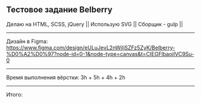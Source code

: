 Тестовое задание Belberry 
--------------------------------------
Делаю на HTML, SCSS, jQuery || 
Использую SVG || 
Сборщик - gulp || 

--------------------------------------

Дизайн в Figma: 
https://www.figma.com/design/eULuJevL2nWjIjSZFz5ZyK/Belberry-%D0%A2%D0%97?node-id=0-1&node-type=canvas&t=CIEGFlbaoiIVC9Su-0

--------------------------------------

Время выполнения вёрстки: 
3h + 5h + 4h + 2h

--------------------------------------

Итого: 


